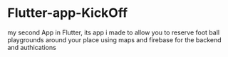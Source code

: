# Flutter-app-KickOff
 my second App in Flutter, its app i made to allow you to reserve foot ball playgrounds around your place using maps and firebase for the backend and authications
